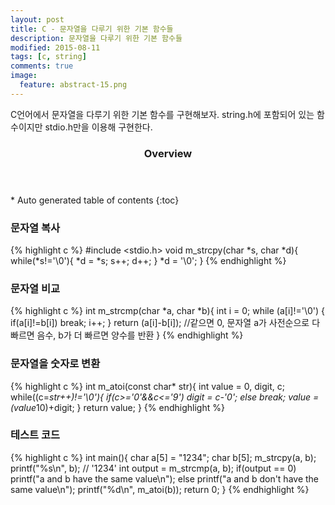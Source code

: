 ```yaml
---
layout: post
title: C - 문자열을 다루기 위한 기본 함수들
description: 문자열을 다루기 위한 기본 함수들 
modified: 2015-08-11
tags: [c, string]
comments: true
image:
  feature: abstract-15.png
---
```


C언어에서 문자열을 다루기 위한 기본 함수를 구현해보자. string.h에 포함되어 있는 함수이지만 stdio.h만을 이용해 구현한다. 

<section id="table-of-contents" class="toc">
  <header>
    <h3>Overview</h3>
  </header>
<div id="drawer" markdown="1">
*  Auto generated table of contents
{:toc}
</div>
</section><!-- /#table-of-contents -->


### 문자열 복사

{% highlight c %}
#include <stdio.h>
void m_strcpy(char *s, char *d){
    while(*s!='\0'){
        *d = *s;
        s++;
        d++;
    }
    *d = '\0';
}
{% endhighlight %}

### 문자열 비교

{% highlight c %}
int m_strcmp(char *a, char *b){
    int i = 0;
    while (a[i]!='\0') {
        if(a[i]!=b[i])
            break;
        i++;
    }
    return (a[i]-b[i]); //같으면 0, 문자열 a가 사전순으로 다 빠르면 음수, b가 더 빠르면 양수를 반환
}
{% endhighlight %}

### 문자열을 숫자로 변환

{% highlight c %}
int m_atoi(const char* str){
    int value = 0, digit, c;
    while((c=*str++)!='\0'){
        if(c>='0'&&c<='9')
            digit = c-'0';
        else
            break;
        value = (value*10)+digit;
    }
    return value;
}
{% endhighlight %}

### 테스트 코드 

{% highlight c %}
int main(){
    char a[5] = "1234";
    char b[5];
    m_strcpy(a, b);
    printf("%s\n", b); // '1234'
    int output = m_strcmp(a, b);
    if(output == 0)
        printf("a and b have the same value\n");
    else
        printf("a and b don't have the same value\n");
    printf("%d\n", m_atoi(b));
    return 0;
}
{% endhighlight %}
